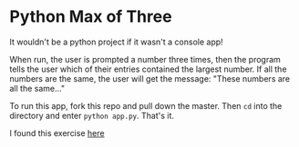 # Python Max of Three

It wouldn't be a python project if it wasn't a console app!

When run, the user is prompted a number three times, then the program tells the user which of their entries contained the largest number. If all the numbers are the same, the user will get the message: "These numbers are all the same..."

To run this app, fork this repo and pull down the master. Then `cd` into the directory and enter `python app.py`. That's it. 

I found this exercise <a href="http://www.practicepython.org/exercise/2016/03/27/28-max-of-three.html">here</a> 
